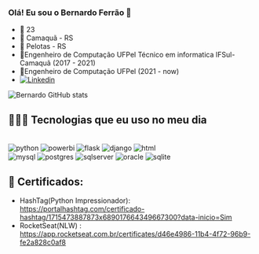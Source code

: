 ### Olá! Eu sou o Bernardo Ferrão 🌱
- 🎂 23
- 📌 Camaquã - RS
- 📌 Pelotas - RS
- 📕Engenheiro de Computação UFPel Técnico em informatica IFSul-Camaquã (2017 - 2021)
- 📕Engenheiro de Computação UFPel (2021 - now)
- [![Linkedin](https://img.shields.io/badge/LinkedIn-0077B5?style=for-the-badge&logo=linkedin&logoColor=white)]()

![Bernardo GitHub stats](https://github-readme-stats.vercel.app/api?username=BernardoGFerrao&show_icons=true&theme=dark)

## 👨🏽‍💻 Tecnologias que eu uso no meu dia

<div style="display: inline_block"><br/>
  <img align="center" alt="python" src="https://img.shields.io/badge/Python-14354C?style=for-the-badge&logo=python&logoColor=white" />
  <img align="center" alt="powerbi" src="https://img.shields.io/badge/PowerBI-F2C811?style=for-the-badge&logo=Power%20BI&logoColor=white" />
  <img align="center" alt="flask" src="https://img.shields.io/badge/Flask-000000?style=for-the-badge&logo=flask&logoColor=white" />
  <img align="center" alt="django" src="https://img.shields.io/badge/Django-092E20?style=for-the-badge&logo=django&logoColor=white" />
  <img align="center" alt="html" src="https://img.shields.io/badge/HTML5-E34F26?style=for-the-badge&logo=html5&logoColor=white" />
</div>

<div>
  <img align="center" alt="mysql" src="https://img.shields.io/badge/MySQL-00000F?style=for-the-badge&logo=mysql&logoColor=white" />
  <img align="center" alt="postgres" src="https://img.shields.io/badge/PostgreSQL-316192?style=for-the-badge&logo=postgresql&logoColor=white" />
   <img align="center" alt="sqlserver" src="https://img.shields.io/badge/Microsoft%20SQL%20Server-CC2927?style=for-the-badge&logo=microsoft%20sql%20server&logoColor=white" />
  <img align="center" alt="oracle" src="https://img.shields.io/badge/Oracle-F80000?style=for-the-badge&logo=Oracle&logoColor=white" />
  <img align="center" alt="sqlite" src="https://img.shields.io/badge/SQLite-07405E?style=for-the-badge&logo=sqlite&logoColor=white" />
</div>

## 📜 Certificados:
- HashTag(Python Impressionador): https://portalhashtag.com/certificado-hashtag/1715473887873x689017664349667300?data-inicio=Sim
- RocketSeat(NLW) : https://app.rocketseat.com.br/certificates/d46e4986-11b4-4f72-96b9-fe2a828c0af8
